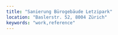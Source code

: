 ```yaml
---
title: "Sanierung Bürogebäude Letzipark"
location: "Baslerstr. 52, 8004 Zürich"
keywords: "work,reference"
---
```

